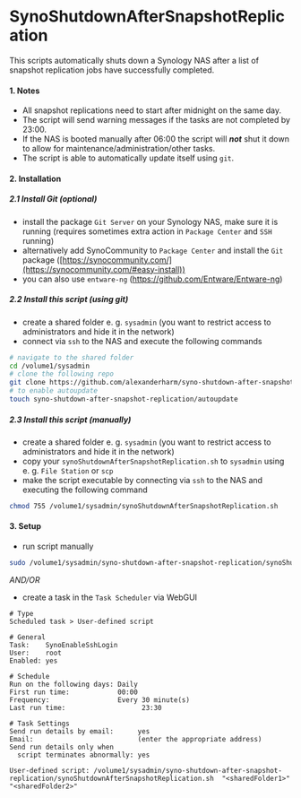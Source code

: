 # SynoShutdownAfterSnapshotReplication

This scripts automatically shuts down a Synology NAS after a list of snapshot replication jobs have successfully completed.

#### 1. Notes

- All snapshot replications need to start after midnight on the same day.
- The script will send warning messages if the tasks are not completed by 23:00.
- If the NAS is booted manually after 06:00 the script will ***not*** shut it down to allow for maintenance/administration/other tasks.
- The script is able to automatically update itself using `git`.

#### 2. Installation

##### 2.1 Install Git (optional)

- install the package `Git Server` on your Synology NAS, make sure it is running (requires sometimes extra action in `Package Center` and `SSH` running)
- alternatively add SynoCommunity to `Package Center` and install the `Git` package ([https://synocommunity.com/](https://synocommunity.com/#easy-install))
- you can also use `entware-ng` (<https://github.com/Entware/Entware-ng>)

##### 2.2 Install this script (using git)

- create a shared folder e. g. `sysadmin` (you want to restrict access to administrators and hide it in the network)
- connect via `ssh` to the NAS and execute the following commands

```bash
# navigate to the shared folder
cd /volume1/sysadmin
# clone the following repo
git clone https://github.com/alexanderharm/syno-shutdown-after-snapshot-replication
# to enable autoupdate
touch syno-shutdown-after-snapshot-replication/autoupdate
```

##### 2.3 Install this script (manually)

- create a shared folder e. g. `sysadmin` (you want to restrict access to administrators and hide it in the network)
- copy your `synoShutdownAfterSnapshotReplication.sh` to `sysadmin` using e. g. `File Station` or `scp`
- make the script executable by connecting via `ssh` to the NAS and executing the following command

```bash
chmod 755 /volume1/sysadmin/synoShutdownAfterSnapshotReplication.sh
```

#### 3. Setup

- run script manually

```bash
sudo /volume1/sysadmin/syno-shutdown-after-snapshot-replication/synoShutdownAfterSnapshotReplication.sh  "<sharedFolder1>" "<sharedFolder2>"
```

*AND/OR*

- create a task in the `Task Scheduler` via WebGUI

```
# Type
Scheduled task > User-defined script

# General
Task:    SynoEnableSshLogin
User:    root
Enabled: yes

# Schedule
Run on the following days: Daily
First run time:            00:00
Frequency:                 Every 30 minute(s)
Last run time:				     23:30

# Task Settings
Send run details by email:      yes
Email:                          (enter the appropriate address)
Send run details only when
  script terminates abnormally: yes
  
User-defined script: /volume1/sysadmin/syno-shutdown-after-snapshot-replication/synoShutdownAfterSnapshotReplication.sh  "<sharedFolder1>" "<sharedFolder2>"
```